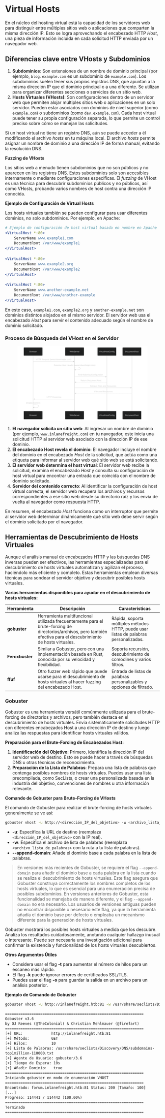 # Virtual Hosts

En el núcleo del hosting virtual está la capacidad de los servidores web para distinguir entre múltiples sitios web o aplicaciones que comparten la misma dirección IP. Esto se logra aprovechando el encabezado HTTP _Host_, una pieza de información incluida en cada solicitud HTTP enviada por un navegador web.

## **Diferencias clave entre VHosts y Subdominios**

1. **Subdominios**: Son extensiones de un nombre de dominio principal (por ejemplo, `blog.example.com` es un subdominio de `example.com`). Los subdominios suelen tener sus propios registros DNS, que apuntan a la misma dirección IP que el dominio principal o a una diferente. Se utilizan para organizar diferentes secciones o servicios de un sitio web.
2. **Hosts Virtuales (VHosts)**: Son configuraciones dentro de un servidor web que permiten alojar múltiples sitios web o aplicaciones en un solo servidor. Pueden estar asociados con dominios de nivel superior (como `example.com`) o subdominios (como `dev.example.com`). Cada host virtual puede tener su propia configuración separada, lo que permite un control preciso sobre cómo se manejan las solicitudes.

Si un host virtual no tiene un registro DNS, aún se puede acceder a él modificando el archivo _hosts_ en tu máquina local. El archivo _hosts_ permite asignar un nombre de dominio a una dirección IP de forma manual, evitando la resolución DNS.

**Fuzzing de VHosts**

Los sitios web a menudo tienen subdominios que no son públicos y no aparecen en los registros DNS. Estos subdominios solo son accesibles internamente o mediante configuraciones específicas. El _fuzzing_ de VHost es una técnica para descubrir subdominios públicos y no públicos, así como VHosts, probando varios nombres de host contra una dirección IP conocida.

**Ejemplo de Configuración de Virtual Hosts**

Los hosts virtuales también se pueden configurar para usar diferentes dominios, no solo subdominios. Por ejemplo, en Apache:

```apache
# Ejemplo de configuración de host virtual basada en nombre en Apache
<VirtualHost *:80>
    ServerName www.example1.com
    DocumentRoot /var/www/example1
</VirtualHost>

<VirtualHost *:80>
    ServerName www.example2.org
    DocumentRoot /var/www/example2
</VirtualHost>

<VirtualHost *:80>
    ServerName www.another-example.net
    DocumentRoot /var/www/another-example
</VirtualHost>
```

En este caso, `example1.com`, `example2.org` y `another-example.net` son dominios distintos alojados en el mismo servidor. El servidor web usa el encabezado _Host_ para servir el contenido adecuado según el nombre de dominio solicitado.

### **Proceso de Búsqueda del VHost en el Servidor**

<figure><img src="../../../.gitbook/assets/pako_eNqNUsFuwjAM_ZUop00CPqAHDhubuCBNBW2XXrzUtNFap3McOoT496WUVUA3aTkltp_f84sP2rgcdaI9fgYkgwsLBUOdkYqnARZrbAMk6oFd65HHiTd8XyPvfku9WpYA1dJ5eXS0tcW4ZOFMqJEkdU4y6vNnqul8PvRO1HKzeVFpp9KLumvbdmapAsItoy1KmRlX3_fwAXTd4Ok.svg" alt=""><figcaption></figcaption></figure>

1. **El navegador solicita un sitio web**: Al ingresar un nombre de dominio (por ejemplo, `www.inlanefreight.com`) en tu navegador, este inicia una solicitud HTTP al servidor web asociado con la dirección IP de ese dominio.
2. **El encabezado Host revela el dominio**: El navegador incluye el nombre del dominio en el encabezado _Host_ de la solicitud, que actúa como una etiqueta para informar al servidor web qué sitio web se está solicitando.
3. **El servidor web determina el host virtual**: El servidor web recibe la solicitud, examina el encabezado _Host_ y consulta su configuración de host virtual para encontrar una entrada que coincida con el nombre de dominio solicitado.
4. **Servidor del contenido correcto**: Al identificar la configuración de host virtual correcta, el servidor web recupera los archivos y recursos correspondientes a ese sitio web desde su directorio raíz y los envía de vuelta al navegador como respuesta HTTP.

En resumen, el encabezado _Host_ funciona como un interruptor que permite al servidor web determinar dinámicamente qué sitio web debe servir según el dominio solicitado por el navegador.

## Herramientas de Descubrimiento de Hosts Virtuales

Aunque el análisis manual de encabezados HTTP y las búsquedas DNS inversas pueden ser efectivos, las herramientas especializadas para el descubrimiento de hosts virtuales automatizan y agilizan el proceso, haciéndolo más eficiente y completo. Estas herramientas emplean diversas técnicas para sondear el servidor objetivo y descubrir posibles hosts virtuales.

**Varias herramientas disponibles para ayudar en el descubrimiento de hosts virtuales:**

| Herramienta     | Descripción                                                                                                                                                         | Características                                                                       |
| --------------- | ------------------------------------------------------------------------------------------------------------------------------------------------------------------- | ------------------------------------------------------------------------------------- |
| **gobuster**    | Herramienta multifuncional utilizada frecuentemente para el brute-forcing de directorios/archivos, pero también efectiva para el descubrimiento de hosts virtuales. | Rápida, soporta múltiples métodos HTTP, puede usar listas de palabras personalizadas. |
| **Feroxbuster** | Similar a Gobuster, pero con una implementación basada en Rust, conocida por su velocidad y flexibilidad.                                                           | Soporta recursión, descubrimiento de comodines y varios filtros.                      |
| **ffuf**        | Otro fuzzer web rápido que puede usarse para el descubrimiento de hosts virtuales al hacer fuzzing del encabezado Host.                                             | Entrada de listas de palabras personalizables y opciones de filtrado.                 |

### **Gobuster**

Gobuster es una herramienta versátil comúnmente utilizada para el brute-forcing de directorios y archivos, pero también destaca en el descubrimiento de hosts virtuales. Envía sistemáticamente solicitudes HTTP con diferentes encabezados Host a una dirección IP de destino y luego analiza las respuestas para identificar hosts virtuales válidos.

**Preparación para el Brute-Forcing de Encabezados Host:**

1. **Identificación del Objetivo**: Primero, identifica la dirección IP del servidor web de destino. Esto se puede hacer a través de búsquedas DNS u otras técnicas de reconocimiento.
2. **Preparación de la Lista de Palabras**: Prepara una lista de palabras que contenga posibles nombres de hosts virtuales. Puedes usar una lista precompilada, como SecLists, o crear una personalizada basada en la industria del objetivo, convenciones de nombres u otra información relevante.

**Comando de Gobuster para Brute-Forcing de VHosts**

El comando de Gobuster para realizar el brute-forcing de hosts virtuales generalmente se ve así:

```bash
gobuster vhost -u http://<dirección_IP_del_objetivo> -w <archivo_lista_de_palabras> --append-domain
```

* **-u**: Especifica la URL de destino (reemplaza `<dirección_IP_del_objetivo>` con la IP real).
* **-w**: Especifica el archivo de lista de palabras (reemplaza `<archivo_lista_de_palabras>` con la ruta a tu lista de palabras).
* **--append-domain**: Añade el dominio base a cada palabra en la lista de palabras.

> En versiones más recientes de Gobuster, se requiere el flag `--append-domain` para añadir el dominio base a cada palabra en la lista cuando se realiza el descubrimiento de hosts virtuales. Este flag asegura que Gobuster construya correctamente los nombres completos de los hosts virtuales, lo que es esencial para una enumeración precisa de posibles subdominios. En versiones anteriores de Gobuster, esta funcionalidad se manejaba de manera diferente, y el flag `--append-domain` no era necesario. Los usuarios de versiones antiguas pueden no encontrar disponible o necesario este flag, ya que la herramienta añadía el dominio base por defecto o empleaba un mecanismo diferente para la generación de hosts virtuales.

Gobuster mostrará los posibles hosts virtuales a medida que los descubre. Analiza los resultados cuidadosamente, anotando cualquier hallazgo inusual o interesante. Puede ser necesaria una investigación adicional para confirmar la existencia y funcionalidad de los hosts virtuales descubiertos.

**Otros Argumentos Útiles**

* Considera usar el flag **-t** para aumentar el número de hilos para un escaneo más rápido.
* El flag **-k** puede ignorar errores de certificados SSL/TLS.
* Puedes usar el flag **-o** para guardar la salida en un archivo para un análisis posterior.

**Ejemplo de Comando de Gobuster**

```bash
gobuster vhost -u http://inlanefreight.htb:81 -w /usr/share/seclists/Discovery/DNS/subdomains-top1million-110000.txt --append-domain
```

```less
===============================================================
Gobuster v3.6
by OJ Reeves (@TheColonial) & Christian Mehlmauer (@firefart)
===============================================================
[+] URL:             http://inlanefreight.htb:81
[+] Método:          GET
[+] Hilos:           10
[+] Lista de Palabras: /usr/share/seclists/Discovery/DNS/subdomains-top1million-110000.txt
[+] Agente de Usuario: gobuster/3.6
[+] Tiempo de Espera: 10s
[+] Añadir Dominio:   true
===============================================================
Iniciando gobuster en modo de enumeración VHOST
===============================================================
Encontrado: forum.inlanefreight.htb:81 Status: 200 [Tamaño: 100]
[...]
Progreso: 114441 / 114442 (100.00%)
===============================================================
Terminado
===============================================================
```
